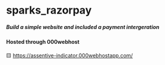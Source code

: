 # sparks_razorpay


##### Build a simple website and included a payment intergeration


#### Hosted through 000webhost

🟨 https://assentive-indicator.000webhostapp.com/

